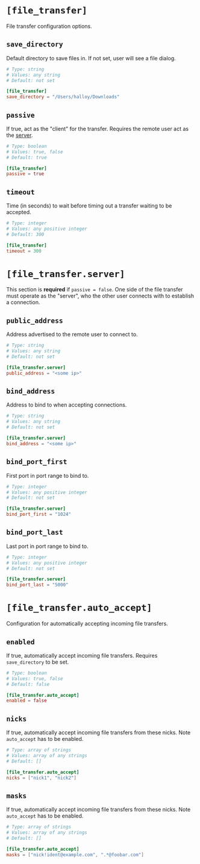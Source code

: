 # `[file_transfer]`

File transfer configuration options.

## `save_directory`

Default directory to save files in. If not set, user will see a file dialog.

```toml
# Type: string
# Values: any string
# Default: not set

[file_transfer]
save_directory = "/Users/halloy/Downloads"
```

## `passive`

If true, act as the "client" for the transfer. Requires the remote user act as the [server](#file_transferserver).

```toml
# Type: boolean
# Values: true, false
# Default: true

[file_transfer]
passive = true
```

## `timeout`

Time (in seconds) to wait before timing out a transfer waiting to be accepted.

```toml
# Type: integer
# Values: any positive integer
# Default: 300

[file_transfer]
timeout = 300
```

# `[file_transfer.server]`

This section is **required** if `passive = false`. One side of the file transfer must
operate as the "server", who the other user connects with to establish a connection.

## `public_address`

Address advertised to the remote user to connect to.

```toml
# Type: string
# Values: any string
# Default: not set

[file_transfer.server]
public_address = "<some ip>"
```

## `bind_address`

Address to bind to when accepting connections.

```toml
# Type: string
# Values: any string
# Default: not set

[file_transfer.server]
bind_address = "<some ip>"
```

## `bind_port_first`

First port in port range to bind to.

```toml
# Type: integer
# Values: any positive integer
# Default: not set

[file_transfer.server]
bind_port_first = "1024"
```

## `bind_port_last`

Last port in port range to bind to.

```toml
# Type: integer
# Values: any positive integer
# Default: not set

[file_transfer.server]
bind_port_last = "5000"
```

# `[file_transfer.auto_accept]`

Configuration for automatically accepting incoming file transfers.

## `enabled`

If true, automatically accept incoming file transfers. Requires `save_directory` to be set.

```toml
# Type: boolean
# Values: true, false
# Default: false

[file_transfer.auto_accept]
enabled = false
```

## `nicks`

If true, automatically accept incoming file transfers from these nicks.
Note `auto_accept` has to be enabled.

```toml
# Type: array of strings
# Values: array of any strings
# Default: []

[file_transfer.auto_accept]
nicks = ["nick1", "nick2"]
```

## `masks`

If true, automatically accept incoming file transfers from these nicks. 
Note `auto_accept` has to be enabled.

```toml
# Type: array of strings
# Values: array of any strings
# Default: []

[file_transfer.auto_accept]
masks = ["nick!ident@example.com", ".*@foobar.com"]
```